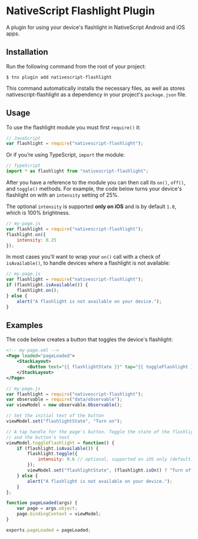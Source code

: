 # NativeScript Flashlight Plugin

A plugin for using your device's flashlight in NativeScript Android and iOS apps.

## Installation

Run the following command from the root of your project:

```
$ tns plugin add nativescript-flashlight
```

This command automatically installs the necessary files, as well as stores nativescript-flashlight as a dependency in your project's `package.json` file.

## Usage

To use the flashlight module you must first `require()` it:

```js
// JavaScript
var flashlight = require("nativescript-flashlight");
```

Or if you’re using TypeScript, `import` the module:

```js
// TypeScript
import * as flashlight from "nativescript-flashlight";
```

After you have a reference to the module you can then call its `on()`, `off()`, and `toggle()` methods. For example, the code below turns your device's flashlight on with an `intensity` setting of 25%.

The optional `intensity` is supported __only on iOS__ and is by default `1.0`, which is 100% brightness.

```js
// my-page.js
var flashlight = require("nativescript-flashlight");
flashlight.on({
    intensity: 0.25
});
```

In most cases you'll want to wrap your `on()` call with a check of `isAvailable()`, to handle devices where a flashlight is not available:

```js
// my-page.js
var flashlight = require("nativescript-flashlight");
if (flashlight.isAvailable()) {
	flashlight.on();
} else {
	alert("A flashlight is not available on your device.");
}
```

## Examples

The code below creates a button that toggles the device's flashlight:

```xml
<!-- my-page.xml -->
<Page loaded="pageLoaded">
    <StackLayout>
        <Button text="{{ flashlightState }}" tap="{{ toggleFlashlight }}" />
    </StackLayout>
</Page>
```

```js
// my-page.js
var flashlight = require("nativescript-flashlight");
var observable = require("data/observable");
var viewModel = new observable.Observable();

// Set the initial text of the button
viewModel.set("flashlightState", "Turn on");

// A tap handle for the page's button. Toggle the state of the flashlight
// and the button's text
viewModel.toggleFlashlight = function() {
    if (flashlight.isAvailable()) {
        flashlight.toggle({
            intensity: 0.6 // optional, supported on iOS only (default: 1.0 which is 100% brightness)
        });
        viewModel.set("flashlightState", (flashlight.isOn() ? "Turn off" : "Turn on"));
    } else {
        alert("A flashlight is not available on your device.");
    }
};

function pageLoaded(args) {
    var page = args.object;
    page.bindingContext = viewModel;
}

exports.pageLoaded = pageLoaded;
```
